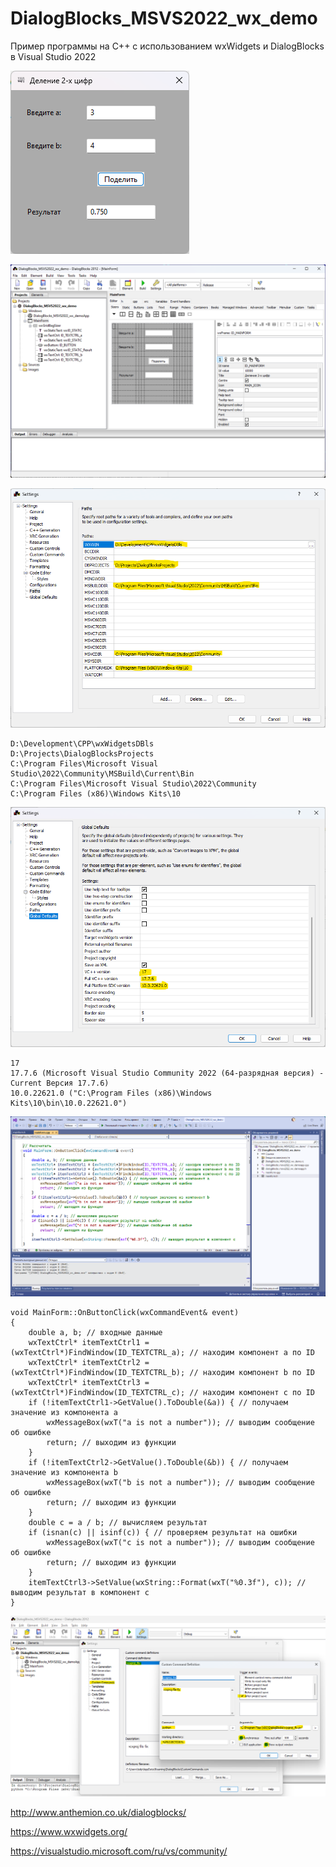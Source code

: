 # DialogBlocks_MSVS2022_wx_demo
Пример программы на C++ с использованием wxWidgets и DialogBlocks в Visual Studio 2022

![srcreenshot](screenshot1.png)

![srcreenshot](screenshot2.png)

![srcreenshot](screenshot3.png)

```
D:\Development\CPP\wxWidgetsDBls
D:\Projects\DialogBlocksProjects
C:\Program Files\Microsoft Visual Studio\2022\Community\MSBuild\Current\Bin
C:\Program Files\Microsoft Visual Studio\2022\Community
C:\Program Files (x86)\Windows Kits\10
```

![srcreenshot](screenshot4.png)

```
17
17.7.6 (Microsoft Visual Studio Community 2022 (64-разрядная версия) - Current Версия 17.7.6)
10.0.22621.0 ("C:\Program Files (x86)\Windows Kits\10\bin\10.0.22621.0")
```

![srcreenshot](screenshot5.png)

```
void MainForm::OnButtonClick(wxCommandEvent& event)
{
	double a, b; // входные данные
	wxTextCtrl* itemTextCtrl1 = (wxTextCtrl*)FindWindow(ID_TEXTCTRL_a); // находим компонент a по ID
	wxTextCtrl* itemTextCtrl2 = (wxTextCtrl*)FindWindow(ID_TEXTCTRL_b); // находим компонент b по ID
	wxTextCtrl* itemTextCtrl3 = (wxTextCtrl*)FindWindow(ID_TEXTCTRL_c); // находим компонент c по ID
	if (!itemTextCtrl1->GetValue().ToDouble(&a)) { // получаем значение из компонента a
		wxMessageBox(wxT("a is not a number")); // выводим сообщение об ошибке
		return; // выходим из функции
	}
	if (!itemTextCtrl2->GetValue().ToDouble(&b)) { // получаем значение из компонента b
		wxMessageBox(wxT("b is not a number")); // выводим сообщение об ошибке
		return; // выходим из функции
	}
	double c = a / b; // вычисляем результат
	if (isnan(c) || isinf(c)) { // проверяем результат на ошибки
		wxMessageBox(wxT("c is not a number")); // выводим сообщение об ошибке
		return; // выходим из функции
	}
	itemTextCtrl3->SetValue(wxString::Format(wxT("%0.3f"), c)); // выводим результат в компонент c
}
```

![srcreenshot](vcxproj_fix.png)

http://www.anthemion.co.uk/dialogblocks/

https://www.wxwidgets.org/

https://visualstudio.microsoft.com/ru/vs/community/